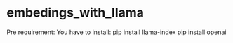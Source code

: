 # embedings_with_llama
Pre requirement:
You have to install:
pip install llama-index
pip install openai
